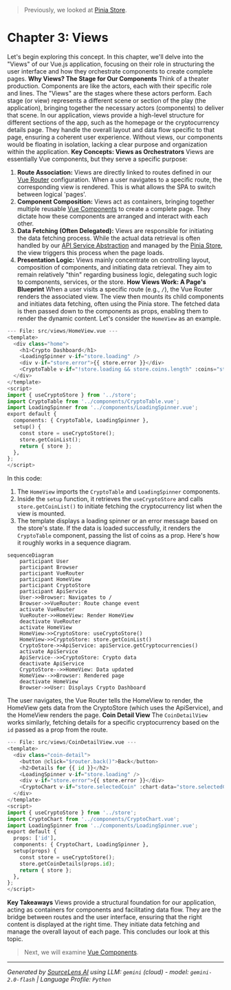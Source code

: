 > Previously, we looked at [Pinia Store](02_pinia-store.md).

# Chapter 3: Views
Let's begin exploring this concept. In this chapter, we'll delve into the "Views" of our Vue.js application, focusing on their role in structuring the user interface and how they orchestrate components to create complete pages.
**Why Views? The Stage for Our Components**
Think of a theater production. Components are like the actors, each with their specific role and lines. The "Views" are the stages where these actors perform. Each stage (or view) represents a different scene or section of the play (the application), bringing together the necessary actors (components) to deliver that scene.
In our application, views provide a high-level structure for different sections of the app, such as the homepage or the cryptocurrency details page. They handle the overall layout and data flow specific to that page, ensuring a coherent user experience. Without views, our components would be floating in isolation, lacking a clear purpose and organization within the application.
**Key Concepts: Views as Orchestrators**
Views are essentially Vue components, but they serve a specific purpose:
1.  **Route Association:** Views are directly linked to routes defined in our [Vue Router](03_vue-router.md) configuration. When a user navigates to a specific route, the corresponding view is rendered. This is what allows the SPA to switch between logical 'pages'.
2.  **Component Composition:** Views act as containers, bringing together multiple reusable [Vue Components](02_vue-components.md) to create a complete page. They dictate how these components are arranged and interact with each other.
3.  **Data Fetching (Often Delegated):** Views are responsible for initiating the data fetching process. While the actual data retrieval is often handled by our [API Service Abstraction](04_api-service-abstraction.md) and managed by the [Pinia Store](05_pinia-store.md), the view triggers this process when the page loads.
4. **Presentation Logic:** Views mainly concentrate on controlling layout, composition of components, and initiating data retrieval. They aim to remain relatively "thin" regarding business logic, delegating such logic to components, services, or the store.
**How Views Work: A Page's Blueprint**
When a user visits a specific route (e.g., `/`), the Vue Router renders the associated view. The view then mounts its child components and initiates data fetching, often using the Pinia store. The fetched data is then passed down to the components as props, enabling them to render the dynamic content. Let's consider the `HomeView` as an example.
```python
--- File: src/views/HomeView.vue ---
<template>
  <div class="home">
    <h1>Crypto Dashboard</h1>
    <LoadingSpinner v-if="store.loading" />
    <div v-if="store.error">{{ store.error }}</div>
    <CryptoTable v-if="!store.loading && store.coins.length" :coins="store.coins" />
  </div>
</template>
<script>
import { useCryptoStore } from '../store';
import CryptoTable from '../components/CryptoTable.vue';
import LoadingSpinner from '../components/LoadingSpinner.vue';
export default {
  components: { CryptoTable, LoadingSpinner },
  setup() {
    const store = useCryptoStore();
    store.getCoinList();
    return { store };
  },
};
</script>
```
In this code:
1.  The `HomeView` imports the `CryptoTable` and `LoadingSpinner` components.
2.  Inside the `setup` function, it retrieves the `useCryptoStore` and calls `store.getCoinList()` to initiate fetching the cryptocurrency list when the view is mounted.
3.  The template displays a loading spinner or an error message based on the store's state. If the data is loaded successfully, it renders the `CryptoTable` component, passing the list of coins as a prop.
Here's how it roughly works in a sequence diagram.
```mermaid
sequenceDiagram
    participant User
    participant Browser
    participant VueRouter
    participant HomeView
    participant CryptoStore
    participant ApiService
    User->>Browser: Navigates to /
    Browser->>VueRouter: Route change event
    activate VueRouter
    VueRouter->>HomeView: Render HomeView
    deactivate VueRouter
    activate HomeView
    HomeView->>CryptoStore: useCryptoStore()
    HomeView->>CryptoStore: store.getCoinList()
    CryptoStore->>ApiService: apiService.getCryptocurrencies()
    activate ApiService
    ApiService-->>CryptoStore: Crypto data
    deactivate ApiService
    CryptoStore-->>HomeView: Data updated
    HomeView-->>Browser: Rendered page
    deactivate HomeView
    Browser->>User: Displays Crypto Dashboard
```
The user navigates, the Vue Router tells the HomeView to render, the HomeView gets data from the CryptoStore (which uses the ApiService), and the HomeView renders the page.
**Coin Detail View**
The `CoinDetailView` works similarly, fetching details for a specific cryptocurrency based on the `id` passed as a prop from the route.
```python
--- File: src/views/CoinDetailView.vue ---
<template>
  <div class="coin-detail">
    <button @click="$router.back()">Back</button>
    <h2>Details for {{ id }}</h2>
    <LoadingSpinner v-if="store.loading" />
    <div v-if="store.error">{{ store.error }}</div>
    <CryptoChart v-if="store.selectedCoin" :chart-data="store.selectedCoin.prices" />
  </div>
</template>
<script>
import { useCryptoStore } from '../store';
import CryptoChart from '../components/CryptoChart.vue';
import LoadingSpinner from '../components/LoadingSpinner.vue';
export default {
  props: ['id'],
  components: { CryptoChart, LoadingSpinner },
  setup(props) {
    const store = useCryptoStore();
    store.getCoinDetails(props.id);
    return { store };
  },
};
</script>
```
**Key Takeaways**
Views provide a structural foundation for our application, acting as containers for components and facilitating data flow. They are the bridge between routes and the user interface, ensuring that the right content is displayed at the right time. They initiate data fetching and manage the overall layout of each page.
This concludes our look at this topic.

> Next, we will examine [Vue Components](04_vue-components.md).


---

*Generated by [SourceLens AI](https://github.com/openXFlow/sourceLensAI) using LLM: `gemini` (cloud) - model: `gemini-2.0-flash` | Language Profile: `Python`*